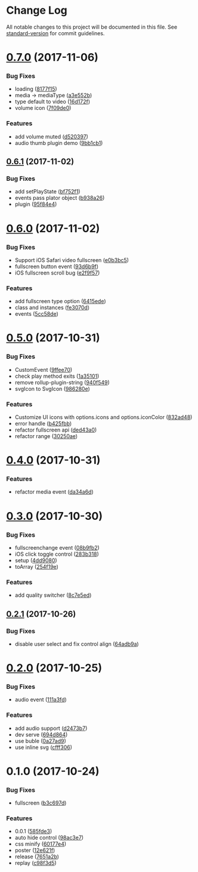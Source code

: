 # Change Log

All notable changes to this project will be documented in this file. See [standard-version](https://github.com/conventional-changelog/standard-version) for commit guidelines.

<a name="0.7.0"></a>
# [0.7.0](https://github.com/fireyy/plator/compare/v0.6.1...v0.7.0) (2017-11-06)


### Bug Fixes

* loading ([8177f15](https://github.com/fireyy/plator/commit/8177f15))
* media -> mediaType ([a3e552b](https://github.com/fireyy/plator/commit/a3e552b))
* type default to video ([16d172f](https://github.com/fireyy/plator/commit/16d172f))
* volume icon ([7f09de0](https://github.com/fireyy/plator/commit/7f09de0))


### Features

* add volume muted ([d520397](https://github.com/fireyy/plator/commit/d520397))
* audio thumb plugin demo ([9bb1cb1](https://github.com/fireyy/plator/commit/9bb1cb1))



<a name="0.6.1"></a>
## [0.6.1](https://github.com/fireyy/plator/compare/v0.6.0...v0.6.1) (2017-11-02)


### Bug Fixes

* add setPlayState ([bf752f1](https://github.com/fireyy/plator/commit/bf752f1))
* events pass plator object ([b938a26](https://github.com/fireyy/plator/commit/b938a26))
* plugin ([95f84e4](https://github.com/fireyy/plator/commit/95f84e4))



<a name="0.6.0"></a>
# [0.6.0](https://github.com/fireyy/plator/compare/v0.5.0...v0.6.0) (2017-11-02)


### Bug Fixes

* Support iOS Safari video fullscreen ([e0b3bc5](https://github.com/fireyy/plator/commit/e0b3bc5))
* fullscreen button event ([93d6b9f](https://github.com/fireyy/plator/commit/93d6b9f))
* iOS fullscreen scroll bug ([e2f9f57](https://github.com/fireyy/plator/commit/e2f9f57))


### Features

* add fullscreen type option ([6415ede](https://github.com/fireyy/plator/commit/6415ede))
* class and instances ([fe3070d](https://github.com/fireyy/plator/commit/fe3070d))
* events ([5cc58de](https://github.com/fireyy/plator/commit/5cc58de))



<a name="0.5.0"></a>
# [0.5.0](https://github.com/fireyy/plator/compare/v0.4.0...v0.5.0) (2017-10-31)


### Bug Fixes

* CustomEvent ([9ffee70](https://github.com/fireyy/plator/commit/9ffee70))
* check play method exits ([1a35101](https://github.com/fireyy/plator/commit/1a35101))
* remove rollup-plugin-string ([940f549](https://github.com/fireyy/plator/commit/940f549))
* svgIcon to SvgIcon ([986280e](https://github.com/fireyy/plator/commit/986280e))


### Features

* Customize UI icons with options.icons and options.iconColor ([832ad48](https://github.com/fireyy/plator/commit/832ad48))
* error handle ([b425fbb](https://github.com/fireyy/plator/commit/b425fbb))
* refactor fullscreen api ([ded43a0](https://github.com/fireyy/plator/commit/ded43a0))
* refactor range ([30250ae](https://github.com/fireyy/plator/commit/30250ae))



<a name="0.4.0"></a>
# [0.4.0](https://github.com/fireyy/plator/compare/v0.3.0...v0.4.0) (2017-10-31)


### Features

* refactor media event ([da34a6d](https://github.com/fireyy/plator/commit/da34a6d))



<a name="0.3.0"></a>
# [0.3.0](https://github.com/fireyy/plator/compare/v0.2.1...v0.3.0) (2017-10-30)


### Bug Fixes

* fullscreenchange event ([08b9fb2](https://github.com/fireyy/plator/commit/08b9fb2))
* iOS click toggle control ([283b318](https://github.com/fireyy/plator/commit/283b318))
* setup ([4dd9080](https://github.com/fireyy/plator/commit/4dd9080))
* toArray ([254f19e](https://github.com/fireyy/plator/commit/254f19e))


### Features

* add quality switcher ([8c7e5ed](https://github.com/fireyy/plator/commit/8c7e5ed))



<a name="0.2.1"></a>
## [0.2.1](https://github.com/fireyy/plator/compare/v0.2.0...v0.2.1) (2017-10-26)


### Bug Fixes

* disable user select and fix control align ([64adb9a](https://github.com/fireyy/plator/commit/64adb9a))



<a name="0.2.0"></a>
# [0.2.0](https://github.com/fireyy/plator/compare/v0.1.0...v0.2.0) (2017-10-25)


### Bug Fixes

* audio event ([111a3fd](https://github.com/fireyy/plator/commit/111a3fd))


### Features

* add audio support ([d2473b7](https://github.com/fireyy/plator/commit/d2473b7))
* dev serve ([694d864](https://github.com/fireyy/plator/commit/694d864))
* use buble ([0a27ad9](https://github.com/fireyy/plator/commit/0a27ad9))
* use inline svg ([cfff306](https://github.com/fireyy/plator/commit/cfff306))



<a name="0.1.0"></a>
# 0.1.0 (2017-10-24)


### Bug Fixes

* fullscreen ([b3c697d](https://github.com/fireyy/plator/commit/b3c697d))


### Features

* 0.0.1 ([585fde3](https://github.com/fireyy/plator/commit/585fde3))
* auto hide control ([98ac3e7](https://github.com/fireyy/plator/commit/98ac3e7))
* css minify ([60177e4](https://github.com/fireyy/plator/commit/60177e4))
* poster ([12e621f](https://github.com/fireyy/plator/commit/12e621f))
* release ([7651a2b](https://github.com/fireyy/plator/commit/7651a2b))
* replay ([c98f3d5](https://github.com/fireyy/plator/commit/c98f3d5))
